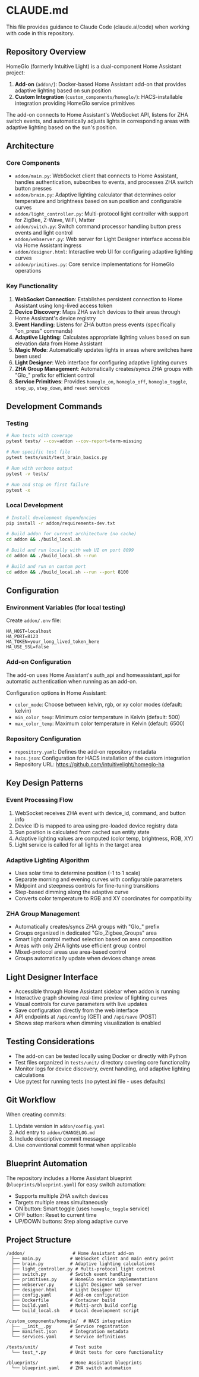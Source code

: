 # CLAUDE.md

This file provides guidance to Claude Code (claude.ai/code) when working with code in this repository.

## Repository Overview
HomeGlo (formerly Intuitive Light) is a dual-component Home Assistant project:
1. **Add-on** (`addon/`): Docker-based Home Assistant add-on that provides adaptive lighting based on sun position
2. **Custom Integration** (`custom_components/homeglo/`): HACS-installable integration providing HomeGlo service primitives

The add-on connects to Home Assistant's WebSocket API, listens for ZHA switch events, and automatically adjusts lights in corresponding areas with adaptive lighting based on the sun's position.

## Architecture

### Core Components
- `addon/main.py`: WebSocket client that connects to Home Assistant, handles authentication, subscribes to events, and processes ZHA switch button presses
- `addon/brain.py`: Adaptive lighting calculator that determines color temperature and brightness based on sun position and configurable curves
- `addon/light_controller.py`: Multi-protocol light controller with support for ZigBee, Z-Wave, WiFi, Matter
- `addon/switch.py`: Switch command processor handling button press events and light control
- `addon/webserver.py`: Web server for Light Designer interface accessible via Home Assistant ingress
- `addon/designer.html`: Interactive web UI for configuring adaptive lighting curves
- `addon/primitives.py`: Core service implementations for HomeGlo operations

### Key Functionality
1. **WebSocket Connection**: Establishes persistent connection to Home Assistant using long-lived access token
2. **Device Discovery**: Maps ZHA switch devices to their areas through Home Assistant's device registry
3. **Event Handling**: Listens for ZHA button press events (specifically "on_press" commands)
4. **Adaptive Lighting**: Calculates appropriate lighting values based on sun elevation data from Home Assistant
5. **Magic Mode**: Automatically updates lights in areas where switches have been used
6. **Light Designer**: Web interface for configuring adaptive lighting curves
7. **ZHA Group Management**: Automatically creates/syncs ZHA groups with "Glo_" prefix for efficient control
8. **Service Primitives**: Provides `homeglo_on`, `homeglo_off`, `homeglo_toggle`, `step_up`, `step_down`, and `reset` services

## Development Commands

### Testing
```bash
# Run tests with coverage
pytest tests/ --cov=addon --cov-report=term-missing

# Run specific test file
pytest tests/unit/test_brain_basics.py

# Run with verbose output
pytest -v tests/

# Run and stop on first failure
pytest -x
```

### Local Development
```bash
# Install development dependencies
pip install -r addon/requirements-dev.txt

# Build addon for current architecture (no cache)
cd addon && ./build_local.sh

# Build and run locally with web UI on port 8099
cd addon && ./build_local.sh --run

# Build and run on custom port
cd addon && ./build_local.sh --run --port 8100
```

## Configuration

### Environment Variables (for local testing)
Create `addon/.env` file:
```
HA_HOST=localhost
HA_PORT=8123
HA_TOKEN=your_long_lived_token_here
HA_USE_SSL=false
```

### Add-on Configuration
The add-on uses Home Assistant's auth_api and homeassistant_api for automatic authentication when running as an add-on.

Configuration options in Home Assistant:
- `color_mode`: Choose between kelvin, rgb, or xy color modes (default: kelvin)
- `min_color_temp`: Minimum color temperature in Kelvin (default: 500)
- `max_color_temp`: Maximum color temperature in Kelvin (default: 6500)

### Repository Configuration
- `repository.yaml`: Defines the add-on repository metadata
- `hacs.json`: Configuration for HACS installation of the custom integration
- Repository URL: https://github.com/intuitivelight/homeglo-ha

## Key Design Patterns

### Event Processing Flow
1. WebSocket receives ZHA event with device_id, command, and button info
2. Device ID is mapped to area using pre-loaded device registry data
3. Sun position is calculated from cached sun entity state
4. Adaptive lighting values are computed (color temp, brightness, RGB, XY)
5. Light service is called for all lights in the target area

### Adaptive Lighting Algorithm
- Uses solar time to determine position (-1 to 1 scale)
- Separate morning and evening curves with configurable parameters
- Midpoint and steepness controls for fine-tuning transitions
- Step-based dimming along the adaptive curve
- Converts color temperature to RGB and XY coordinates for compatibility

### ZHA Group Management
- Automatically creates/syncs ZHA groups with "Glo_" prefix
- Groups organized in dedicated "Glo_Zigbee_Groups" area
- Smart light control method selection based on area composition
- Areas with only ZHA lights use efficient group control
- Mixed-protocol areas use area-based control
- Groups automatically update when devices change areas

## Light Designer Interface
- Accessible through Home Assistant sidebar when addon is running
- Interactive graph showing real-time preview of lighting curves
- Visual controls for curve parameters with live updates
- Save configuration directly from the web interface
- API endpoints at `/api/config` (GET) and `/api/save` (POST)
- Shows step markers when dimming visualization is enabled

## Testing Considerations
- The add-on can be tested locally using Docker or directly with Python
- Test files organized in `tests/unit/` directory covering core functionality
- Monitor logs for device discovery, event handling, and adaptive lighting calculations
- Use pytest for running tests (no pytest.ini file - uses defaults)

## Git Workflow
When creating commits:
1. Update version in `addon/config.yaml`
2. Add entry to `addon/CHANGELOG.md`
3. Include descriptive commit message
4. Use conventional commit format when applicable

## Blueprint Automation
The repository includes a Home Assistant blueprint (`blueprints/blueprint.yaml`) for easy switch automation:
- Supports multiple ZHA switch devices
- Targets multiple areas simultaneously
- ON button: Smart toggle (uses `homeglo_toggle` service)
- OFF button: Reset to current time
- UP/DOWN buttons: Step along adaptive curve

## Project Structure
```
/addon/                  # Home Assistant add-on
  ├── main.py           # WebSocket client and main entry point
  ├── brain.py          # Adaptive lighting calculations
  ├── light_controller.py # Multi-protocol light control
  ├── switch.py         # Switch event handling
  ├── primitives.py     # HomeGlo service implementations
  ├── webserver.py      # Light Designer web server
  ├── designer.html     # Light Designer UI
  ├── config.yaml       # Add-on configuration
  ├── Dockerfile        # Container build
  ├── build.yaml        # Multi-arch build config
  └── build_local.sh    # Local development script

/custom_components/homeglo/  # HACS integration
  ├── __init__.py       # Service registration
  ├── manifest.json     # Integration metadata
  └── services.yaml     # Service definitions

/tests/unit/            # Test suite
  └── test_*.py         # Unit tests for core functionality

/blueprints/            # Home Assistant blueprints
  └── blueprint.yaml    # ZHA switch automation
```